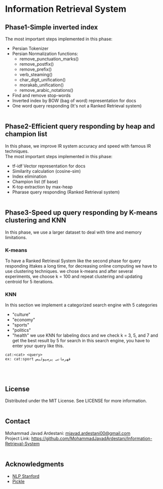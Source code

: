 # Information Retrieval System  

## Phase1-Simple inverted index

The most important steps implemented in this phase:
-  Persian Tokenizer
-  Persian Normalization functions:
    - remove_punctuation_marks()  
    - remove_postfix()
    - remove_prefix()
    - verb_steaming()
    - char_digit_unification()
    - morakab_unification()
    - remove_arabic_notations()
 - Find and remove stop-words
 - Inverted index by BOW (bag of word) representation for docs
 - One word query responding (It's not a Ranked Retrieval system)
<br><br>
## Phase2-Efficient query responding by heap and champion list
In this phase, we improve IR system accuracy and speed with famous IR techniques.  
The most important steps implemented in this phase:
- tf-idf Vector representation for docs
- Similarity calculation (cosine-sim)
- Index elimination
- Champion list (tf base)
- K-top extraction by max-heap
- Pharase query responding (Ranked Retrieval system) 
<br><br>
## Phase3-Speed up query responding by K-means clustering and KNN
In this phase, we use a larger dataset to deal with time and memory limitations.
### K-means
To have a Ranked Retrieval System like the second phase for query responding  ittakes a long time, for decreasing online computing we have to use clustering techniques. we chose k-means and after several experiments, we choose k = 100 and repeat clustering and updating centroid for 5 iterations.
<br>
### KNN
In this section we implement a categorized search engine with 5 categories 
- "culture" 
- "economy"
- "sports"
- "politics"
- "health"
we use KNN for labeling docs and we check k = 3, 5, and 7 and get the best result by 5
for search in this search engine, you have to enter your query like this.
```
cat:<cat> <query>
ex: cat:sport قهرمانی پرسپولیس
```
<br><br>
## License
Distributed under the MIT License. See LICENSE for more information.
<br><br>
## Contact
Mohammad Javad Ardestani: mjavad.ardestani00@gmail.com <br>
Project Link: https://github.com/MohammadJavadArdestani/Information-Retrieval-System
<br><br>
## Acknowledgments
- [NLP Stanford](https://nlp.stanford.edu/IR-book/html/htmledition/contents-1.html)
- [Pickle](https://docs.python.org/3/library/pickle.html)
